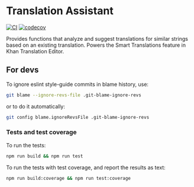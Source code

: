 # Translation Assistant

[![CI](https://github.com/Khan/translation-assistant/workflows/Node.js%20CI/badge.svg?branch=master&event=push)](https://github.com/Khan/translation-assistant/actions?query=workflow%3A%22Node.js+CI%22)
[![codecov](https://codecov.io/gh/Khan/translation-assistant/branch/master/graph/badge.svg)](https://codecov.io/gh/Khan/translation-assistant)

Provides functions that analyze and suggest translations for similar strings
based on an existing translation. Powers the Smart Translations feature in Khan
Translation Editor.

## For devs

To ignore eslint style-guide commits in blame history, use:
```sh
git blame --ignore-revs-file .git-blame-ignore-revs
```

or to do it automatically:
```sh
git config blame.ignoreRevsFile .git-blame-ignore-revs
```

### Tests and test coverage

To run the tests:
```sh
npm run build && npm run test
```

To run the tests with test coverage, and report the results as text:
```sh
npm run build:coverage && npm run test:coverage
```
